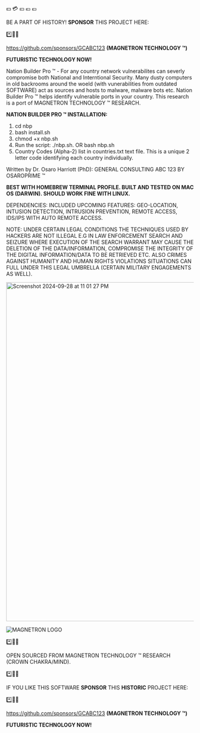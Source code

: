 💵 💳 💴 💶 💷

BE A PART OF HISTORY! **SPONSOR** THIS PROJECT HERE:

*️⃣📶🤖

https://github.com/sponsors/GCABC123 **(MAGNETRON TECHNOLOGY ™)**

**FUTURISTIC TECHNOLOGY NOW!**


Nation Builder Pro ™ - For any country network vulnerabilites can severly compromise both National and Interntional Security. Many dusty computers in old backrooms around the woeld (with vunerabilities from outdated SOFTWARE) act as sources and hosts to malware, malware bots etc. Nation Builder Pro ™ helps identify vulnerable ports in your country. This research is a port of MAGNETRON TECHNOLOGY ™ RESEARCH.


**NATION BUILDER PRO ™ INSTALLATION:**

1. cd nbp
2. bash install.sh
3. chmod +x nbp.sh
5. Run the script: ./nbp.sh. OR bash nbp.sh
6. Country Codes (Alpha-2) list in countries.txt text file. This is a unique 2 letter code identifying each country individually.

Written by Dr. Osaro Harriott (PhD): GENERAL CONSULTING ABC 123 BY OSAROPRIME ™


**BEST WITH HOMEBREW TERMINAL PROFILE. BUILT AND TESTED ON MAC OS (DARWIN). SHOULD WORK FINE WITH LINUX.**

DEPENDENCIES: INCLUDED
UPCOMING FEATURES: GEO-LOCATION, INTUSION DETECTION, INTRUSION PREVENTION, REMOTE ACCESS, IDS/IPS WITH AUTO REMOTE ACCESS.

NOTE: UNDER CERTAIN LEGAL CONDITIONS THE TECHNIQUES USED BY HACKERS ARE NOT ILLEGAL E.G IN LAW ENFORCEMENT SEARCH AND SEIZURE WHERE EXECUTION OF THE SEARCH WARRANT MAY CAUSE THE DELETION OF THE DATA/INFORMATION, COMPROMISE THE INTEGRITY OF THE DIGITAL INFORMATION/DATA TO BE RETRIEVED ETC. ALSO CRIMES AGAINST HUMANITY AND HUMAN RIGHTS VIOLATIONS SITUATIONS CAN FULL UNDER THIS LEGAL UMBRELLA (CERTAIN MILITARY ENGAGEMENTS AS WELL).


<img width="908" alt="Screenshot 2024-09-28 at 11 01 27 PM" src="https://github.com/user-attachments/assets/6854e1c9-4107-4e42-b717-36fc19cbad4a">

![MAGNETRON LOGO](https://github.com/user-attachments/assets/af834fbe-7440-4b09-9d4d-1d065b868a23)

*️⃣📶🤖


OPEN SOURCED FROM MAGNETRON TECHNOLOGY ™ RESEARCH (CROWN CHAKRA/MIND).



*️⃣📶🤖

IF YOU LIKE THIS SOFTWARE **SPONSOR** THIS **HISTORIC** PROJECT HERE:

*️⃣📶🤖

https://github.com/sponsors/GCABC123 **(MAGNETRON TECHNOLOGY ™)**

**FUTURISTIC TECHNOLOGY NOW!**


